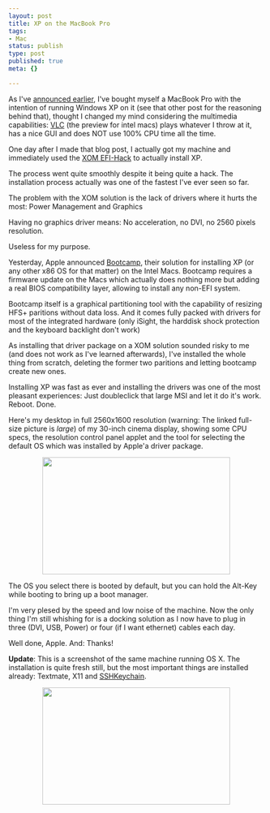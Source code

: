```yaml
---
layout: post
title: XP on the MacBook Pro
tags:
- Mac
status: publish
type: post
published: true
meta: {}

---
```

<p>As I've <a href="/archives/270-Powerbook-runs-XP.html">announced earlier</a>, I've bought myself a MacBook Pro with the intention of running Windows XP on it (see that other post for the reasoning behind that), thought I changed my mind considering the multimedia capabilities: <a href="http://www.videolan.org">VLC</a> (the preview for intel macs) plays whatever I throw at it, has a nice GUI and does NOT use 100% CPU time all the time.</p>
<p>One day after I made that blog post, I actually got my machine and immediately used the <a href="http://www.onmac.net">XOM EFI-Hack</a> to actually install XP.</p>
<p>The process went quite smoothly despite it being quite a hack. The installation process actually was one of the fastest I've ever seen so far.</p>
<p>The problem with the XOM solution is the lack of drivers where it hurts the most: Power Management and Graphics</p>
<p>Having no graphics driver means: No acceleration, no DVI, no 2560 pixels resolution.</p>
<p>Useless for my purpose.</p>
<p>Yesterday, Apple announced <a href="http://www.apple.com/bootcamp">Bootcamp</a>, their solution for installing XP (or any other x86 OS for that matter) on the Intel Macs. Bootcamp requires a firmware update on the Macs which actually does nothing more but adding a real BIOS compatibility layer, allowing to install any non-EFI system.</p>
<p>Bootcamp itself is a graphical partitioning tool with the capability of resizing HFS+ paritions without data loss. And it comes fully packed with drivers for most of the integrated hardware (only iSight, the harddisk shock protection and the keyboard backlight don't work)</p>
<p>As installing that driver package on a XOM solution sounded risky to me (and does not work as I've learned afterwards), I've installed the whole thing from scratch, deleting the former two paritions and letting bootcamp create new ones.</p>
<p>Installing XP was fast as ever and installing the drivers was one of the most pleasant experiences: Just doubleclick that large MSI and let it do it's work. Reboot. Done.</p>
<p>Here's my desktop in full 2560x1600 resolution (warning: The linked full-size picture is <em>large</em>) of my 30-inch cinema display, showing some CPU specs, the resolution control panel applet and the tool for selecting the default OS which was installed by Apple'a driver package.</p>
<div align="center">
 <a href="/img/desktop.png"><img src="/img/desktop_thumb.png" width="370" height="231" /></a>
</div>
<p>The OS you select there is booted by default, but you can hold the Alt-Key while booting to bring up a boot manager.</p>
<p>I'm very plesed by the speed and low noise of the machine. Now the only thing I'm still whishing for is a docking solution as I now have to plug in three (DVI, USB, Power) or four (if I want ethernet) cables each day.</p>
<p>Well done, Apple. And: Thanks!</p>
<p><b>Update</b>: This is a screenshot of the same machine running OS X. The installation is quite fresh still, but the most important things are installed already: Textmate, X11 and <a href="http://www.sshkeychain.org/">SSHKeychain</a>.</p>
<div align="center">
 <a href="/img/macdesk.png"><img src="/img/macdesk_thumb.png" width="370" height="231" /></a>
</div>
<br />
